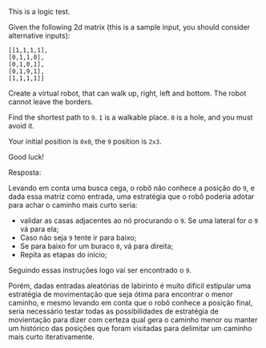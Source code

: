 This is a logic test.

Given the following 2d matrix (this is a sample input, you should consider alternative inputs):

```
[[1,1,1,1],
[0,1,1,0],
[0,1,0,1],
[0,1,9,1],
[1,1,1,1]]
```

Create a virtual robot, that can walk up, right, left and bottom. The robot cannot leave the borders.

Find the shortest path to `9`. `1` is a walkable place. `0` is a hole, and you must avoid it.

Your initial position is `0x0`, the `9` position is `2x3`.

Good luck!


Resposta:

Levando em conta uma busca cega, o robô não conhece a posição do `9`, e dada essa matriz como entrada, uma 
estratégia que o robô poderia adotar para achar o caminho mais curto seria:

- validar as casas adjacentes ao nó procurando o `9`. Se uma lateral for o `9` vá para ela;
- Caso não seja `9` tente ir para baixo;
- Se para baixo for um buraco `0`, vá para direita;
- Repita as etapas do inicio;

Seguindo essas instruções logo vai ser encontrado o `9`.

Porém, dadas entradas aleatórias de labirinto é muito dificil estipular uma estratégia de movimentação
que seja ótima para encontrar o menor caminho, e mesmo levando em conta que o robô conhece a posição final,
seria necessário testar todas as possibilidades de estratégia de movientação para dizer com certeza qual 
gera o caminho menor ou manter um histórico das posições que foram visitadas para delimitar um caminho
mais curto iterativamente.

